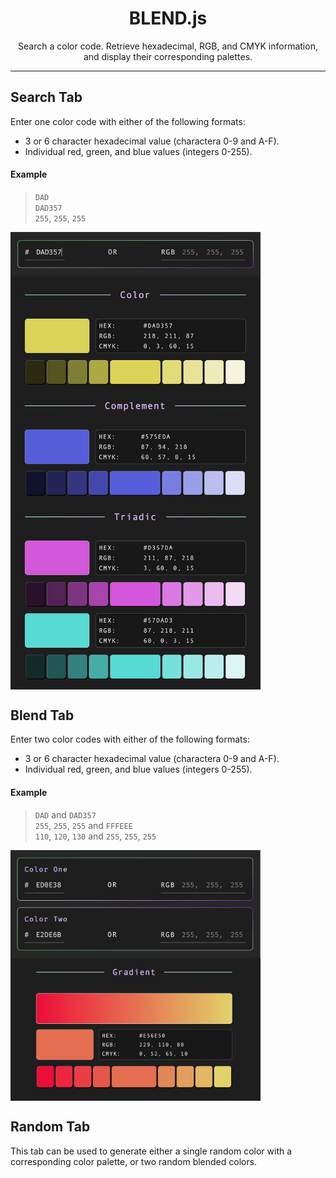 <div align="center">

# BLEND.js
Search a color code. Retrieve hexadecimal, RGB, and CMYK information, and 
display their corresponding palettes.

</div align="center">

---

## Search Tab
Enter one color code with either of the following formats:

- 3 or 6 character hexadecimal value (charactera 0-9 and A-F).
- Individual red, green, and blue values (integers 0-255).

#### Example
> `DAD`  
> `DAD357`  
> `255`, `255`, `255`

<img align="center" width="400px" src="readme-display/search-input.png" />
<img align="center" width="400px" src="readme-display/search-palette.png" />

## Blend Tab
Enter two color codes with either of the following formats:

- 3 or 6 character hexadecimal value (charactera 0-9 and A-F).
- Individual red, green, and blue values (integers 0-255).

#### Example
> `DAD` and `DAD357`  
> `255`, `255`, `255` and `FFFEEE`  
> `110`, `120`, `130` and `255`, `255`, `255`  

<img align="center" width="400px" src="readme-display/blend-input.png" />
<img align="center" width="400px" src="readme-display/blend-palette.png" />

## Random Tab
This tab can be used to generate either a single random color with a corresponding 
color palette, or two random blended colors.